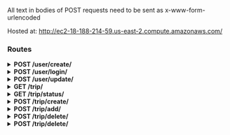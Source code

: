All text in bodies of POST requests need to be sent as x-www-form-urlencoded

Hosted at: http://ec2-18-188-214-59.us-east-2.compute.amazonaws.com/

### Routes
<details>
<summary><b>POST /user/create/</b></summary>
<br>
Route to post with certain parameters to create a user in the database. Expects username, password, and name fields, such that username
and password fields are strings no shorter than 4 characters. 
Request:

    {
      'username':'weilingx96',
      'password':'testpassword',
      'name','weiling'
    }
    
Response:

    {
      'userId':'sdnf983421',
      'authToken':'fnwef032rkn23'
    }
    
OR
    
    {
      'error':'Password too short!'
    }
    
</details>

<details>
<summary><b>POST /user/login/</b></summary>
<br>


Login to an existing user account with username and password. You'll want to save the uId and authToken fields on succesful login, so
that you can pass it back to the backend on certain function calls.

Request:
  
    {
      'username':'edwardstestaccount',
      'password':'Iamverysmart'
    }

Response:

    {
      'success':True,
      'uName':'edwardstestaccount',
      'uId':'2k4m1889sk29',
      'authToken':'21krm291rkm',
      'friends': [
        FriendObject,
        FriendObject
      ],
      'trips': [
        '124l124fs'
      ]
    
    }
    
OR if you fail to login, something like 

    {
      'success': False,
      'message': 'Incorrect Password!'
    }

</details>
<details>
<summary><b>POST /user/update/</b></summary>
<br>

Not all of these fields have to be present, only fields which you want updated per request. However, authToken and uId MUST BE PRESENT.
 
Request:
  
    {
      'authToken':'124812jks9124',
      'uId':'124kj912k41',
      'name':'edward',
      'password':'newpassword',
      'lat':40.54957,
      'longitude':240124.24444,
      'indicator':'Restroom break'/'OK'/'Food stop'
    }

Response:

    {
      'success':True,
      'uName':'edward',
      'uId':'12j49jsoz02',
      'lat':40.54957,
      'longitude':240124.24444,
      'indicator':'Restroom break',
      'trips':[
        ('Boston day trip','12rsdfk23k520'
      ],
      'friends': [
        ['Myself','49124k,'],
        ['Me','124kljlfksd']
      ]
    }

</details>

<details>
<summary><b>GET /trip/</b></summary>
<br>

Get a compact version of all the current trips, in ordered lists of (tripname, tripID)

Request:
    
    (None)

Response:

    {
      trips: [
        ['bestTrip','21k9f12k'],
        ['nextBestTrip','2kr9ldj47hhh'],
        ['yougetit','l1k91k2']
      ]
    }

</details>

<details>
<summary><b>GET /trip/status/</b></summary>
<br>

Get the status of everyone in the trip (meant to be used when actively driving)

Request:
    
    (None)

Response:

    {
      'success':'True',
      'tId':'1241249ks0',
      'tName':'Boston road trip',
      'tPeople': [
        {
            'uName':'edward',
            'uId':'12412f9sf',
            'lat':14.1111,
            'long':214091.1,
            'indicator':'OK',
            'trips':['1240912l','1240129412']
            'friends':['12421k40','12fks0212']
        },
        {
            'uName':'Nathan',
            'uId':'824229sf',
            'lat':155.89,
            'long':21421.1,
            'indicator':'OK',
            'trips':['1240912l','12404f412']
            'friends':['1gk21k40','12fs212']
        }
      ], 
      'tDest': [1240.0001,12.244412]
    }

</details>


<details>
<summary><b>POST /trip/create/</b></summary>
<br>

To create a new trip in the database. Can optionally add people to the room immediately.

Request:
  
    {
      'tName':'best trip ever',
      'tPassword':'roomPassword',
      'tPeople':[
        '124su1248g9',
        'klj983jk20',
        '124019204124',
      ],
      'tDest': [2104.222,22.111104]
    }

Response:

</details>


<details>
<summary><b>POST /trip/add/</b></summary>
<br>

To add more people to an existing trip.

Request:
  
    {
      'tId':'sdfk2912kl1',
      'people': [
        '12l12rjk1j20',
        '124109klsss',
        '122109kfsls'
      ]
    }

Response:

</details>


<details>
<summary><b>POST /trip/delete/</b></summary>
<br>

To delete people from an existing trip.

Request:
  
    {
      'tId':'sdfk2912kl1',
      'people': [
        '12l12rjk1j20',
        '124109klsss',
        '122109kfsls'
      ]
    }

Response:

</details>


<details>
<summary><b>POST /trip/delete/</b></summary>
<br>

To change the destination of a current trip

Request:
  
    {
      'tId':'sdfk2912kl1',
      'people': [
        '12l12rjk1j20',
        '124109klsss',
        '122109kfsls'
      ]
    }

Response:

</details>


